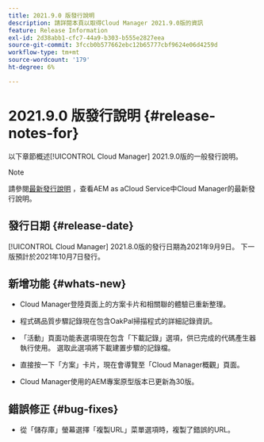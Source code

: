 ```yaml
---
title: 2021.9.0 版發行說明
description: 請詳閱本頁以取得Cloud Manager 2021.9.0版的資訊
feature: Release Information
exl-id: 2d38abb1-cfc7-44a9-b303-b555e2827eea
source-git-commit: 3fccb0b577662ebc12b65777cbf9624e06d4259d
workflow-type: tm+mt
source-wordcount: '179'
ht-degree: 6%

---
```


# 2021.9.0 版發行說明 {#release-notes-for}

以下章節概述[!UICONTROL Cloud Manager] 2021.9.0版的一般發行說明。

>[!NOTE]
>請參閱[最新發行說明](https://experienceleague.adobe.com/docs/experience-manager-cloud-service/onboarding/getting-access/release-notes-cloud-manager/release-notes-cm-current.html?lang=en#getting-access) ，查看AEM as aCloud Service中Cloud Manager的最新發行說明。

## 發行日期 {#release-date}

[!UICONTROL Cloud Manager] 2021.8.0版的發行日期為2021年9月9日。
下一版預計於2021年10月7日發行。

## 新增功能 {#whats-new}

* Cloud Manager登陸頁面上的方案卡片和相關聯的體驗已重新整理。

* 程式碼品質步驟記錄現在包含OakPal掃描程式的詳細記錄資訊。

* 「活動」頁面功能表選項現在包含「下載記錄」選項，供已完成的代碼產生器執行使用。 選取此選項將下載建置步驟的記錄檔。

* 直接按一下「方案」卡片，現在會導覽至「Cloud Manager概觀」頁面。

* Cloud Manager使用的AEM專案原型版本已更新為30版。

## 錯誤修正 {#bug-fixes}

* 從「儲存庫」螢幕選擇「複製URL」菜單選項時，複製了錯誤的URL。
